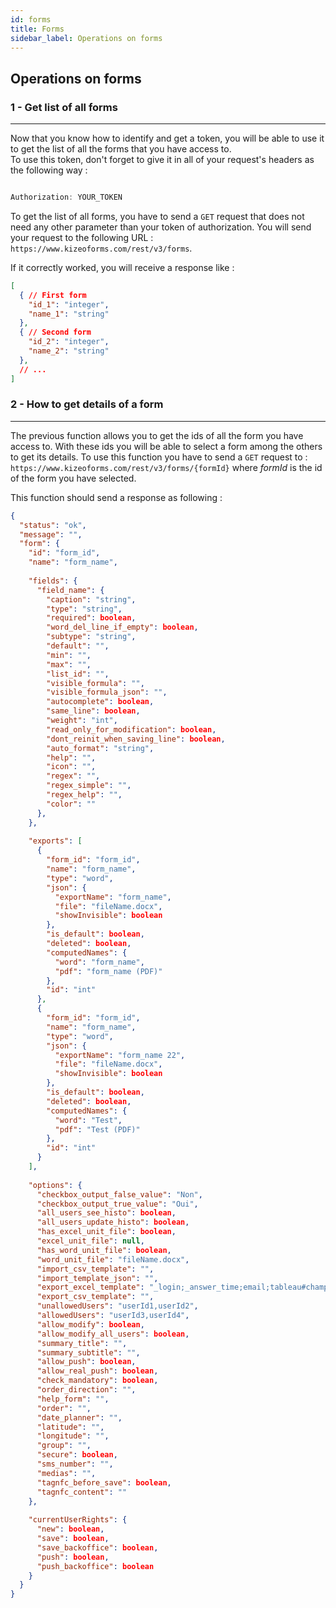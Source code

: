 ```yaml
---
id: forms
title: Forms
sidebar_label: Operations on forms
---
```


## Operations on forms

### 1 - Get list of all forms
***
Now that you know how to identify and get a token, you will be able to use it to get the list of all the forms that you have access to.  
To use this token, don't forget to give it in all of your request's headers as the following way : 

```javascript

Authorization: YOUR_TOKEN 

```

To get the list of all forms, you have to send a `GET` request that does not need any other parameter than your token of authorization.
You will send your request to the following URL : `https://www.kizeoforms.com/rest/v3/forms`.  

If it correctly worked, you will receive a response like :   

```json
[
  { // First form
    "id_1": "integer",
    "name_1": "string"
  },
  { // Second form
    "id_2": "integer",
    "name_2": "string"
  },
  // ...
]
```   


### 2 - How to get details of a form
***
The previous function allows you to get the ids of all the form you have access to. With these ids you will be able to select a form among the others to get its details.
To use this function you have to send a `GET` request to : `https://www.kizeoforms.com/rest/v3/forms/{formId}` where *formId* is the id of the form you have selected.  

This function should send a response as following : 

```json
{
  "status": "ok",
  "message": "",
  "form": {
    "id": "form_id",
    "name": "form_name",
    
    "fields": {
      "field_name": {
        "caption": "string",
        "type": "string",
        "required": boolean,
        "word_del_line_if_empty": boolean,
        "subtype": "string",
        "default": "",
        "min": "",
        "max": "",
        "list_id": "",
        "visible_formula": "",
        "visible_formula_json": "",
        "autocomplete": boolean,
        "same_line": boolean,
        "weight": "int",
        "read_only_for_modification": boolean,
        "dont_reinit_when_saving_line": boolean,
        "auto_format": "string",
        "help": "",
        "icon": "",
        "regex": "",
        "regex_simple": "",
        "regex_help": "",
        "color": ""
      },
    },
    
    "exports": [
      {
        "form_id": "form_id",
        "name": "form_name",
        "type": "word",
        "json": {
          "exportName": "form_name",
          "file": "fileName.docx",
          "showInvisible": boolean
        },
        "is_default": boolean,
        "deleted": boolean,
        "computedNames": {
          "word": "form_name",
          "pdf": "form_name (PDF)"
        },
        "id": "int"
      },
      {
        "form_id": "form_id",
        "name": "form_name",
        "type": "word",
        "json": {
          "exportName": "form_name 22",
          "file": "fileName.docx",
          "showInvisible": boolean
        },
        "is_default": boolean,
        "deleted": boolean,
        "computedNames": {
          "word": "Test",
          "pdf": "Test (PDF)"
        },
        "id": "int"
      }
    ],
    
    "options": {
      "checkbox_output_false_value": "Non",
      "checkbox_output_true_value": "Oui",
      "all_users_see_histo": boolean,
      "all_users_update_histo": boolean,
      "has_excel_unit_file": boolean,
      "excel_unit_file": null,
      "has_word_unit_file": boolean,
      "word_unit_file": "fileName.docx",
      "import_csv_template": "",
      "import_template_json": "",
      "export_excel_template": "_login;_answer_time;email;tableau#champ_de_saisie;tableau#liste",
      "export_csv_template": "",
      "unallowedUsers": "userId1,userId2",
      "allowedUsers": "userId3,userId4",
      "allow_modify": boolean,
      "allow_modify_all_users": boolean,
      "summary_title": "",
      "summary_subtitle": "",
      "allow_push": boolean,
      "allow_real_push": boolean,
      "check_mandatory": boolean,
      "order_direction": "",
      "help_form": "",
      "order": "",
      "date_planner": "",
      "latitude": "",
      "longitude": "",
      "group": "",
      "secure": boolean,
      "sms_number": "",
      "medias": "",
      "tagnfc_before_save": boolean,
      "tagnfc_content": ""
    },
   
    "currentUserRights": {
      "new": boolean,
      "save": boolean,
      "save_backoffice": boolean,
      "push": boolean,
      "push_backoffice": boolean
    }
  }
}
```

